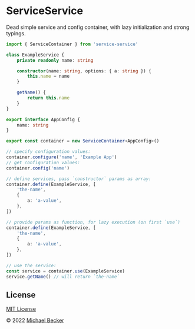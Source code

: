 # ServiceService

Dead simple service and config container, with lazy initialization and strong typings.

```typescript
import { ServiceContainer } from 'service-service'

class ExampleService {
    private readonly name: string

    constructor(name: string, options: { a: string }) {
        this.name = name
    }

    getName() {
        return this.name
    }
}

export interface AppConfig {
    name: string
}

export const container = new ServiceContainer<AppConfig>()

// specify configuration values:
container.configure('name', 'Example App')
// get configuration values:
container.config('name')

// define services, pass `constructor` params as array:
container.define(ExampleService, [
    'the-name',
    {
        a: 'a-value',
    },
])

// provide params as function, for lazy execution (on first `use`)
container.define(ExampleService, [
    'the-name',
    {
        a: 'a-value',
    },
])

// use the service:
const service = container.use(ExampleService)
service.getName() // will return `the-name`
```

## License

[MIT License](https://github.com/bemit/service-service/blob/main/LICENSE)

© 2022 [Michael Becker](https://i-am-digital.eu)


